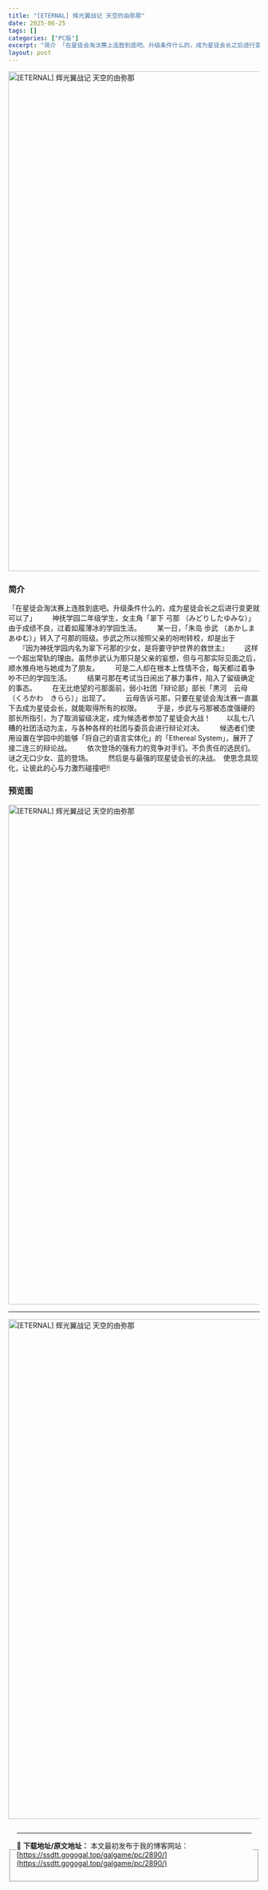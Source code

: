 ```yaml
---
title: "[ETERNAL] 辉光翼战记 天空的由弥那"
date: 2025-06-25
tags: []
categories: ["PC版"]
excerpt: "简介 「在星徒会淘汰赛上连胜到底吧。升级条件什么的，成为星徒会长之后进行变更就可以了」 　　神抚学园二年级学生，女主角「翠下 弓那 （みどりしたゆみな）」由于成绩不良，过着如履薄冰的学园生活。 　　某一日，「朱岛 歩武 （あかしま あゆむ）」转入了弓那的班级。歩武之所以按照父亲的吩咐转校，却是出于 &hellip;"
layout: post
---
```



<p><img decoding="async"   src="https://ssdtt.gogogal.top/wp-content/uploads/2025/06/49712-00.webp" loading="lazy" alt="[ETERNAL] 辉光翼战记 天空的由弥那" style="display: block; margin-left: auto; margin-right: auto; width: 1000px;" /></p>
<div>
<h3>简介</h3>
</p></div>
<p>「在星徒会淘汰赛上连胜到底吧。升级条件什么的，成为星徒会长之后进行变更就可以了」 　　神抚学园二年级学生，女主角「翠下 弓那 （みどりしたゆみな）」由于成绩不良，过着如履薄冰的学园生活。 　　某一日，「朱岛 歩武 （あかしま あゆむ）」转入了弓那的班级。歩武之所以按照父亲的吩咐转校，却是出于 　　『因为神抚学园内名为翠下弓那的少女，是将要守护世界的救世主』 　　这样一个超出常轨的理由。虽然歩武认为那只是父亲的妄想，但与弓那实际见面之后，顺水推舟地与她成为了朋友。 　　可是二人却在根本上性情不合，每天都过着争吵不已的学园生活。 　　结果弓那在考试当日闹出了暴力事件，陷入了留级确定的事态。 　　在无比绝望的弓那面前，弱小社团「辩论部」部长「黒河　云母（くろかわ　きらら）」出现了。 　　云母告诉弓那，只要在星徒会淘汰赛一直赢下去成为星徒会长，就能取得所有的权限。 　　于是，歩武与弓那被态度强硬的部长所指引，为了取消留级决定，成为候选者参加了星徒会大战！ 　　以乱七八糟的社团活动为主，与各种各样的社团与委员会进行辩论对决。 　　候选者们使用设置在学园中的能够「将自己的语言实体化」的「Ethereal System」，展开了接二连三的辩论战。 　　依次登场的强有力的竞争对手们。不负责任的选民们。谜之无口少女、蓝的登场。 　　然后是与最强的现星徒会长的决战。　使思念具现化，让彼此的心与力激烈碰撞吧!!</p>
<h3>预览图</h3>
<p><img decoding="async"   src="https://ssdtt.gogogal.top/wp-content/uploads/2025/06/aed1e-01.webp" loading="lazy" alt="[ETERNAL] 辉光翼战记 天空的由弥那" style="display: block; margin-left: auto; margin-right: auto; width: 1000px;" /></p>
<hr />
<p><img decoding="async"   src="https://ssdtt.gogogal.top/wp-content/uploads/2025/06/74e76-02.webp" loading="lazy" alt="[ETERNAL] 辉光翼战记 天空的由弥那" style="display: block; margin-left: auto; margin-right: auto; width: 1000px;" /></p>
<div> </div>
<fieldset>
<legend>


---
📖 **下载地址/原文地址：** 本文最初发布于我的博客网站：[https://ssdtt.gogogal.top/galgame/pc/2890/](https://ssdtt.gogogal.top/galgame/pc/2890/)
